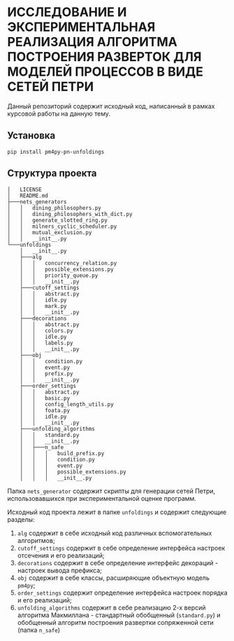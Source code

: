 # ИССЛЕДОВАНИЕ И ЭКСПЕРИМЕНТАЛЬНАЯ РЕАЛИЗАЦИЯ АЛГОРИТМА ПОСТРОЕНИЯ РАЗВЕРТОК ДЛЯ МОДЕЛЕЙ ПРОЦЕССОВ В ВИДЕ СЕТЕЙ ПЕТРИ
Данный репозиторий содержит исходный код, написанный в рамках курсовой работы на данную тему.

## Установка
`pip install pm4py-pn-unfoldings`
## Структура проекта

```
│   LICENSE
│   README.md
├───nets_generators
│   │   dining_philosophers.py
│   │   dining_philosophers_with_dict.py
│   │   generate_slotted_ring.py
│   │   milners_cyclic_scheduler.py
│   │   mutual_exclusion.py
│   │   __init__.py
└───unfoldings
    │   __init__.py
    ├───alg
    │   │   concurrency_relation.py
    │   │   possible_extensions.py
    │   │   priority_queue.py
    │   │   __init__.py
    ├───cutoff_settings
    │   │   abstract.py
    │   │   idle.py
    │   │   mark.py
    │   │   __init__.py
    ├───decorations
    │   │   abstract.py
    │   │   colors.py
    │   │   idle.py
    │   │   labels.py
    │   │   __init__.py
    ├───obj
    │   │   condition.py
    │   │   event.py
    │   │   prefix.py
    │   │   __init__.py
    ├───order_settings
    │   │   abstract.py
    │   │   basic.py
    │   │   config_length_utils.py
    │   │   foata.py
    │   │   idle.py
    │   │   __init__.py
    ├───unfolding_algorithms
    │   │   standard.py
    │   │   __init__.py
    │   ├───n_safe
    │   │   │   build_prefix.py
    │   │   │   condition.py
    │   │   │   event.py
    │   │   │   possible_extensions.py
    │   │   │   __init__.py
```

Папка `nets_generator` содержит скрипты для генерации сетей Петри, использовавшихся при экспериментальной оценке программ.

Исходный код проекта лежит в папке `unfoldings` и содержит следующие разделы:

1. `alg` содержит в себе исходный код различных вспомогательных алгоритмов;
2. `cutoff_settings` содержит в себе определение интерфейса настроек отсечения и его реализаций;
3. `decorations` содержит в себе определение интерфейс декораций - настроек вывода префикса;
4. `obj` содержит в себе классы, расширяющие объектную модель `pm4py`;
5. `order_settings` содержит определение интерфейса настроек порядка и его реализаций;
6. `unfolding_algorithms` содержит в себе реализацию 2-х версий алгоритма Макмиллана - стандартный обобщенный (`standard.py`) и обобщенный алгоритм построения развертки сопряженной сети (папка `n_safe`)
